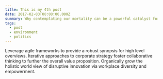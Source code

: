 ```yaml
---
title: This is my 4th post
date: 2017-02-03T00:00:00.000Z
summary: Why contemplating our mortality can be a powerful catalyst for change
tags:
  - post
  - environment
  - politics
---
```

Leverage agile frameworks to provide a robust synopsis for high level overviews. Iterative approaches to corporate strategy foster collaborative thinking to further the overall value proposition. Organically grow the holistic world view of disruptive innovation via workplace diversity and empowerment.
